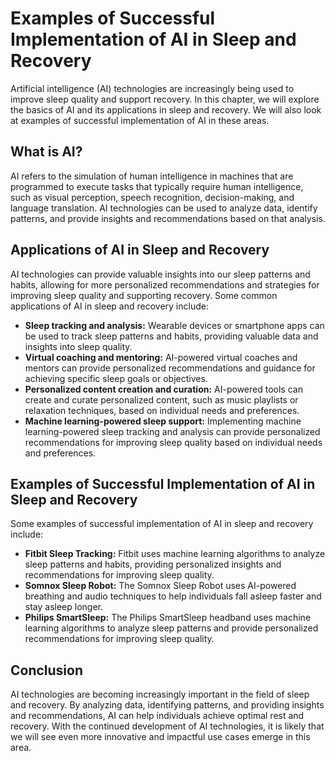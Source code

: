 Examples of Successful Implementation of AI in Sleep and Recovery
=========================================================================================================================================

Artificial intelligence (AI) technologies are increasingly being used to improve sleep quality and support recovery. In this chapter, we will explore the basics of AI and its applications in sleep and recovery. We will also look at examples of successful implementation of AI in these areas.

What is AI?
-----------

AI refers to the simulation of human intelligence in machines that are programmed to execute tasks that typically require human intelligence, such as visual perception, speech recognition, decision-making, and language translation. AI technologies can be used to analyze data, identify patterns, and provide insights and recommendations based on that analysis.

Applications of AI in Sleep and Recovery
----------------------------------------

AI technologies can provide valuable insights into our sleep patterns and habits, allowing for more personalized recommendations and strategies for improving sleep quality and supporting recovery. Some common applications of AI in sleep and recovery include:

* **Sleep tracking and analysis:** Wearable devices or smartphone apps can be used to track sleep patterns and habits, providing valuable data and insights into sleep quality.
* **Virtual coaching and mentoring:** AI-powered virtual coaches and mentors can provide personalized recommendations and guidance for achieving specific sleep goals or objectives.
* **Personalized content creation and curation:** AI-powered tools can create and curate personalized content, such as music playlists or relaxation techniques, based on individual needs and preferences.
* **Machine learning-powered sleep support:** Implementing machine learning-powered sleep tracking and analysis can provide personalized recommendations for improving sleep quality based on individual needs and preferences.

Examples of Successful Implementation of AI in Sleep and Recovery
-----------------------------------------------------------------

Some examples of successful implementation of AI in sleep and recovery include:

* **Fitbit Sleep Tracking:** Fitbit uses machine learning algorithms to analyze sleep patterns and habits, providing personalized insights and recommendations for improving sleep quality.
* **Somnox Sleep Robot:** The Somnox Sleep Robot uses AI-powered breathing and audio techniques to help individuals fall asleep faster and stay asleep longer.
* **Philips SmartSleep:** The Philips SmartSleep headband uses machine learning algorithms to analyze sleep patterns and provide personalized recommendations for improving sleep quality.

Conclusion
----------

AI technologies are becoming increasingly important in the field of sleep and recovery. By analyzing data, identifying patterns, and providing insights and recommendations, AI can help individuals achieve optimal rest and recovery. With the continued development of AI technologies, it is likely that we will see even more innovative and impactful use cases emerge in this area.
